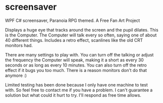 # screensaver
WPF C# screensaver, Paranoia RPG themed.
A Free Fan Art Project

Displays a huge eye that tracks around the screen and the pupil dilates.  This is the Computer.  The Computer will talk every so often, saying one of about 40 different things.  Includes a retro effect, scanlines like the old CRT monitors had.

There are many settings to play with.  You can turn off the talking or adjust the frequency the Computer will speak, making it a short as every 30 seconds or as long as every 10 minutes.  You can also turn off the retro effect if it bugs you too much.  There is a reason monitors don't do that anymore :)

Limited testing has been done because I only have one machine to test with.  So feel free to contact me if you have a problem.  I can't guarantee a solution but what could it hurt to try.  I'll respond as free time allows.
